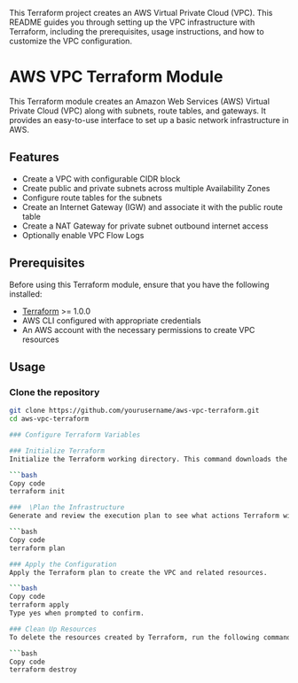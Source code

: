 This Terraform project creates an AWS Virtual Private Cloud (VPC). This README guides you through setting up the VPC infrastructure with Terraform, including the prerequisites, usage instructions, and how to customize the VPC configuration.

# AWS VPC Terraform Module

This Terraform module creates an Amazon Web Services (AWS) Virtual Private Cloud (VPC) along with subnets, route tables, and gateways. It provides an easy-to-use interface to set up a basic network infrastructure in AWS.

## Features

- Create a VPC with configurable CIDR block
- Create public and private subnets across multiple Availability Zones
- Configure route tables for the subnets
- Create an Internet Gateway (IGW) and associate it with the public route table
- Create a NAT Gateway for private subnet outbound internet access
- Optionally enable VPC Flow Logs

## Prerequisites

Before using this Terraform module, ensure that you have the following installed:

- [Terraform](https://www.terraform.io/downloads.html) >= 1.0.0
- AWS CLI configured with appropriate credentials
- An AWS account with the necessary permissions to create VPC resources

## Usage

### Clone the repository

```bash
git clone https://github.com/yourusername/aws-vpc-terraform.git
cd aws-vpc-terraform

### Configure Terraform Variables

### Initialize Terraform
Initialize the Terraform working directory. This command downloads the provider and module dependencies.

```bash
Copy code
terraform init

###  \Plan the Infrastructure
Generate and review the execution plan to see what actions Terraform will perform.

```bash
Copy code
terraform plan

### Apply the Configuration
Apply the Terraform plan to create the VPC and related resources.

```bash
Copy code
terraform apply
Type yes when prompted to confirm.

### Clean Up Resources
To delete the resources created by Terraform, run the following command:

```bash
Copy code
terraform destroy
